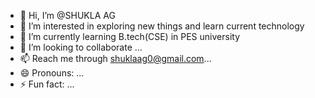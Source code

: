 - 👋 Hi, I’m @SHUKLA AG
- 👀 I’m interested in exploring new things and learn current technology
- 🌱 I’m currently learning B.tech(CSE) in PES university
- 💞️ I’m looking to collaborate ...
- 📫 Reach me through shuklaag0@gmail.com...
- 😄 Pronouns: ...
- ⚡ Fun fact: ...

<!---
SHUKLAAG12/SHUKLAAG12 is a ✨ special ✨ repository because its `README.md` (this file) appears on your GitHub profile.
You can click the Preview link to take a look at your changes.
--->
